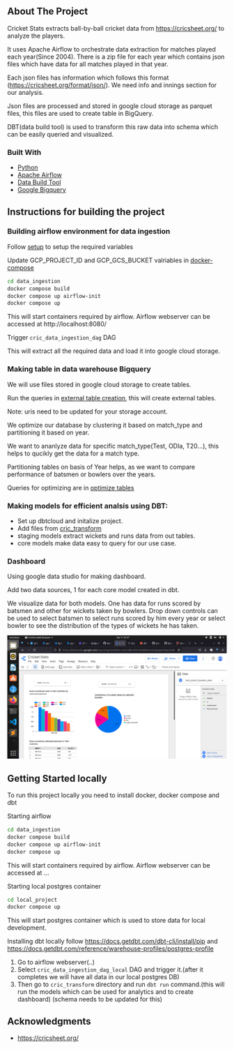 <!-- ABOUT THE PROJECT -->
## About The Project

Cricket Stats extracts ball-by-ball cricket data from https://cricsheet.org/ to analyze the players.

It uses Apache Airflow to orchestrate data extraction for matches played each year(Since 2004). There is a zip file for each year which contains json files which have data for all matches played in that year.

Each json files has information which follows this format (https://cricsheet.org/format/json/). We need info and innings section for our analysis.

Json files are processed and stored in google cloud storage as parquet files, this files are used to create table in BigQuery.

DBT(data build tool) is used to transform this raw data into schema which can be easily queried and visualized.


### Built With

* [Python](https://www.python.org/)
* [Apache Airflow](https://airflow.apache.org/)
* [Data Build Tool](https://www.getdbt.com/)
* [Google Bigquery](https://cloud.google.com/bigquery)


<!-- GETTING STARTED -->

## Instructions for building the project

### Building airflow environment for data ingestion

Follow [setup](data_ingestion/2_setup_official.md) to setup the required variables

Update GCP_PROJECT_ID and GCP_GCS_BUCKET valriables in [docker-compose](data_ingestion/docker-conpose.yaml)

```bash
cd data_ingestion
docker compose build
docker compose up airflow-init
docker compose up
```
This will start containers required by airflow. Airflow webserver can be accessed at http://localhost:8080/

Trigger `cric_data_ingestion_dag` DAG

This will extract all the required data and load it into google cloud storage.


### Making table in data warehouse Bigquery

We will use files stored in google cloud storage to create tables.

Run the queries in [external table creation](data_warehouse/external_table_creation.sql), this will create external tables.

Note: uris need to be updated for your storage account.

We optimize our database by clustering it based on match_type and partitioning it based on year.

We want to ananlyze data for specific match_type(Test, ODIa, T20...), this helps to qucikly get the data for a match type.

Partitioning tables on basis of Year helps, as we want to compare performance of batsmen or bowlers over the years.

Queries for optimizing are in [optimize tables](data_warehouse/optimizing_tables.sql)


### Making models for efficient analsis using DBT:

- Set up dbtcloud and initalize project.
- Add files from [cric_transform](cric_transform)
- staging models extract wickets and runs data from out tables.
- core models make data easy to query for our use case.

### Dashboard

Using google data studio for making dashboard.

Add two data sources, 1 for each core model created in dbt.

We visualize data for both models. One has data for runs scored by batsmen and other for wickets taken by bowlers.
Drop down controls can be used to select batsmen to select runs scored by him every year or select bowler to see the distribution of the types of wickets he has taken.

![Dashboard](images/dashboard.png)


## Getting Started locally

To run this project locally you need to install docker, docker compose and dbt


Starting airflow

```bash
cd data_ingestion
docker compose build
docker compose up airflow-init
docker compose up
```
This will start containers required by airflow. Airflow webserver can be accessed at ...


Starting local postgres container

```bash
cd local_project
docker compose up
```

This will start postgres container which is used to store data for local development.

Installing dbt locally
follow
https://docs.getdbt.com/dbt-cli/install/pip
and 
https://docs.getdbt.com/reference/warehouse-profiles/postgres-profile

1. Go to airflow webserver(..)
2. Select `cric_data_ingestion_dag_local` DAG and trigger it.(after it completes we will have all data in our local postgres DB)
3. Then go to `cric_transform` directory and run `dbt run` command.(this will run the models which can be used for analytics and to create dashboard)
(schema needs to be updated for this)




<!-- ACKNOWLEDGMENTS -->
## Acknowledgments

- https://cricsheet.org/
